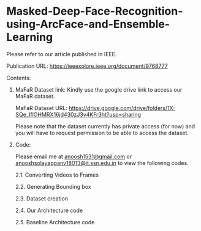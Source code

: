 # Masked-Deep-Face-Recognition-using-ArcFace-and-Ensemble-Learning

Please refer to our article published in IEEE. 

Publication URL: https://ieeexplore.ieee.org/document/9768777 

Contents:

1. MaFaR Dataset link: Kindly use the google drive link to access our MaFaR dataset. 

   MaFaR Dataset URL: https://drive.google.com/drive/folders/1X-SQe_IflOHMRX16jd430zJ3v4KFr3ht?usp=sharing

   Please note that the dataset currently has private access (for now) and you will have to request permission to be able to        access the dataset.

2. Code:

    Please email me at anoosh1531@gmail.com or anooshsolayappanv18013@it.ssn.edu.in to view the following codes.   
    
    2.1. Converting Videos to Frames

    2.2. Generating Bounding box 
  
    2.3. Dataset creation
  
    2.4. Our Architecture code
 
    2.5. Baseline Architecture code  
